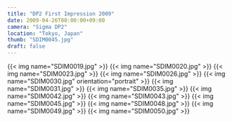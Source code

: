 ```yaml
---
title: "DP2 First Impression 2009"
date: 2009-04-26T00:00:00+09:00
camera: "Sigma DP2"
location: "Tokyo, Japan"
thumb: "SDIM0045.jpg"
draft: false
---
```


{{< img name="SDIM0019.jpg" >}}
{{< img name="SDIM0020.jpg" >}}
{{< img name="SDIM0023.jpg" >}}
{{< img name="SDIM0026.jpg" >}}
{{< img name="SDIM0030.jpg" orientation="portrait" >}}
{{< img name="SDIM0031.jpg" >}}
{{< img name="SDIM0035.jpg" >}}
{{< img name="SDIM0042.jpg" >}}
{{< img name="SDIM0043.jpg" >}}
{{< img name="SDIM0045.jpg" >}}
{{< img name="SDIM0048.jpg" >}}
{{< img name="SDIM0049.jpg" >}}
{{< img name="SDIM0050.jpg" >}}

